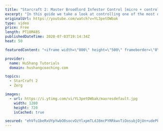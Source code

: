 ```yaml
---
title: "Starcraft 2: Master Broodlord Infestor Control [micro + control groups & more]"
excerpt: "In this guide we take a look at controlling one of the most difficult compositions in Starcraft2: broodlord infestor + friends. I will be showing you how to set up your control groups as a beginner or advanced level player, how to micro this complex army & some extra awesome tips along the way ;)  #Starcraft"
originalUrl: https://youtube.com/watch?v=YL3petOWbak
type: video
price: Free
length: PT18M48S
publishedDateTime: 2020-07-03T19:14:34Z
heat: 50

featuredContent: "<iframe width=\"800\" height=\"500\" frameborder=\"0\" src=\"https://www.youtube.com/embed/YL3petOWbak\" allow=\"accelerometer; autoplay; encrypted-media; gyroscope; picture-in-picture\" allowfullscreen></iframe>"

provider:
  name: HuShang Tutorials
  domain: hushangcoaching.com

topics:
  - StarCraft 2
  - Zerg

images:
  - url: https://i.ytimg.com/vi/YL3petOWbak/maxresdefault.jpg
    width: 1280
    height: 720
    isCached: true

secured: "ehVfu1beRxUYpYwbO0socvOzYlxpmTLdJ8mcPYRRkwvTiOosubjOjUn+udePbK1O5FQ0KXsrx0Rf+jctPugSj3aXgAg9Pz6ZdUbCq+wwO3gWBEt5gm3dMfTi4vxZ7sSxMkZeLUabid5jBpXTJ8TIeL/1e+UUMn3+96EQp59kcaW7QcD9o5o6ID+XcZkuDMuEpA++vMJvBG58OgKtq6DOnIVuVbTWjnBhswtXwsO84ABE55H+5X+WzoeMvhbWkjAn3u1PBcaOJCENubGmJZAH5YIAXg2k3p0kModNOGDGB2qzPrI8jKMioTqKBNYuSbtx1sXJDtNxL8jEsq5/rsucMkBsRNcwjnBzq4dBnSzbPn4B2Wk6lDZe0+AHRhu1/DxfXPY70CaW+PsxA8WY7yhRI+OMXBNPdgXMFb1kuOWMm98=;ldJvO2NhWRhK6+SpNDiHwg=="
---
```


